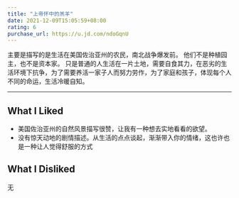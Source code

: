 ```yaml
---
title: "上帝怀中的羔羊"
date: 2021-12-09T15:05:59+08:00
rating: 6
purchase_url: https://u.jd.com/ndoGqnU
---
```


主要是描写的是生活在美国佐治亚州的农民，南北战争爆发前。
他们不是种植园主，也不是资本家。 只是普通的人生活在一片土地，需要自食其力，在恶劣的生活环境下抗争，为了需要养活一家子人而努力劳作，为了家庭和孩子，体现每个人不同的命运，生活冷暖自知。

<!--more-->


---

## What I Liked

- 美国佐治亚州的自然风景描写很赞，让我有一种想去实地看看的欲望。
- 没有惊天动地的剧情描述。从生活的点点谈起，渐渐带入你的情绪，这也许也是一种让人觉得舒服的方式

## What I Disliked

无
